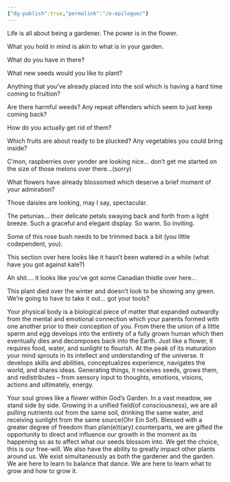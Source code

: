 ```yaml
---
{"dg-publish":true,"permalink":"/o-epilogue/"}
---
```


Life is all about being a gardener. The power is in the flower.

What you hold in mind is akin to what is in your garden.

What do you have in there?

What new seeds would you like to plant?

Anything that you’ve already placed into the soil which is having a hard time coming to fruition?

Are there harmful weeds? Any repeat offenders which seem to just keep coming back?

How do you actually get rid of them?

Which fruits are about ready to be plucked? Any vegetables you could bring inside?

C’mon, raspberries over yonder are looking nice… don’t get me started on the size of those 
melons over there…(sorry)

What flowers have already blossomed which deserve a brief moment of your admiration?

Those daisies are looking, may I say, spectacular.

The petunias… their delicate petals swaying back and forth from a light breeze. Such a graceful and elegant display. So warm. So inviting.

Some of this rose bush needs to be trimmed back a bit (you little codependent, you).

This section over here looks like it hasn’t been watered in a while (what have you got against kale?)

Ah shit…. it looks like you’ve got some Canadian thistle over here…

This plant died over the winter and doesn’t look to be showing any green. We’re going to have to take it out… got your tools?

Your physical body is a biological piece of matter that expanded outwardly from the mental and emotional connection which your parents formed with one another prior to their conception of you. From there the union of a little sperm and egg develops into the entirety of a fully grown human which then eventually dies and decomposes back into the Earth. Just like a flower, it requires food, water, and sunlight to flourish. At the peak of its maturation your mind sprouts in its intellect and understanding of the universe. It develops skills and abilities, conceptualizes experience, navigates the world, and shares ideas. Generating things, it receives seeds, grows them, and redistributes – from sensory input to thoughts, emotions, visions, actions and ultimately, energy.

Your soul grows like a flower within God’s Garden. In a vast meadow, we stand side by side. Growing in a unified field(of consciousness), we are all pulling nutrients out from the same soil, drinking the same water, and receiving sunlight from the same source(Ohr Ein Sof). Blessed with a greater degree of freedom than plan(e)t(ary) counterparts, we are gifted the opportunity to direct and influence our growth in the moment as its happening so as to affect what our seeds blossom into. We get the choice, this is our free-will. We also have the ability to greatly impact other plants around us. We exist simultaneously as both the gardener and the garden. We are here to learn to balance that dance. We are here to learn what to grow and how to grow it.


